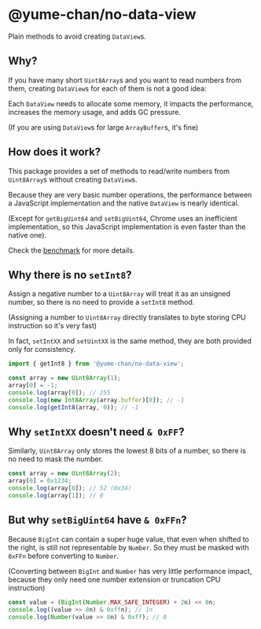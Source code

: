 # @yume-chan/no-data-view

Plain methods to avoid creating `DataView`s.

## Why?

If you have many short `Uint8Array`s and you want to read numbers from them, creating `DataView`s for each of them is not a good idea:

Each `DataView` needs to allocate some memory, it impacts the performance, increases the memory usage, and adds GC pressure.

(If you are using `DataView`s for large `ArrayBuffer`s, it's fine)

## How does it work?

This package provides a set of methods to read/write numbers from `Uint8Array`s without creating `DataView`s.

Because they are very basic number operations, the performance between a JavaScript implementation and the native `DataView` is nearly identical.

(Except for `getBigUint64` and `setBigUint64`, Chrome uses an inefficient implementation, so this JavaScript implementation is even faster than the native one).

Check the [benchmark](./benchmark.md) for more details.

## Why there is no `setInt8`?

Assign a negative number to a `Uint8Array` will treat it as an unsigned number, so there is no need to provide a `setInt8` method.

(Assigning a number to `Uint8Array` directly translates to byte storing CPU instruction so it's very fast)

In fact, `setIntXX` and `setUintXX` is the same method, they are both provided only for consistency.

```ts
import { getInt8 } from '@yume-chan/no-data-view';

const array = new Uint8Array(1);
array[0] = -1;
console.log(array[0]); // 255
console.log(new Int8Array(array.buffer)[0]); // -1
console.log(getInt8(array, 0)); // -1
```

## Why `setIntXX` doesn't need `& 0xFF`?

Similarly, `Uint8Array` only stores the lowest 8 bits of a number, so there is no need to mask the number.

```ts
const array = new Uint8Array(2);
array[0] = 0x1234;
console.log(array[0]); // 52 (0x34)
console.log(array[1]); // 0
```

## But why `setBigUint64` have `& 0xFFn`?

Because `BigInt` can contain a super huge value, that even when shifted to the right, is still not representable by `Number`. So they must be masked with `0xFFn` before converting to `Number`.

(Converting between `BigInt` and `Number` has very little performance impact, because they only need one number extension or truncation CPU instruction)

```ts
const value = (BigInt(Number.MAX_SAFE_INTEGER) + 2n) << 8n;
console.log((value >> 8n) & 0xffn); // 1n
console.log(Number(value >> 8n) & 0xff); // 0
```
